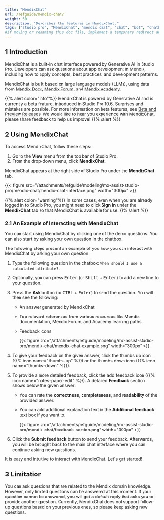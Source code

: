 ```yaml
---
title: "MendixChat"
url: /refguide/mendix-chat/
weight: 50
description: "Describes the features in MendixChat."
tags: ["studio pro", "MendixChat", "mendix chat", "chat", "bot", "chatbot"]
#If moving or renaming this doc file, implement a temporary redirect and let the respective team know they should update the URL in the product. See Mapping to Products for more details.
---
```


## 1 Introduction 

MendixChat is a built-in chat interface powered by Generative AI in Studio Pro. Developers can ask questions about app development in Mendix, including how to apply concepts, best practices, and development patterns. 

MendixChat is built based on large language models (LLMs), using data from [Mendix Docs](https://docs.mendix.com/), [Mendix Forum](https://forum.mendix.com/index3.html#/community), and [Mendix Academy](https://academy.mendix.com/link/home). 

{{% alert color="info"%}}
MendixChat is powered by Generative AI and is currently a beta feature, introduced in Studio Pro 10.6. Surprises and mistakes are possible. For more information on beta features, see [Beta and Preview Releases](/releasenotes/beta-features/). We would like to hear you experience with MendixChat, please share feedback to help us improve!
{{% /alert %}}

## 2 Using MendixChat

To access MendixChat, follow these steps:

1. Go to the **View** menu from the top bar of Studio Pro. 
2. From the drop-down menu, click **MendixChat**. 

MendixChat appears at the right side of Studio Pro under the **MendixChat** tab.

{{< figure src="/attachments/refguide/modeling/mx-assist-studio-pro/mendix-chat/mendix-chat-interface.png" width="300px" >}}

{{% alert color="warning"%}}
In some cases, even when you are already logged in to Studio Pro, you might need to click **Sign in** under the **MendixChat** tab so that MendixChat is available for use.
{{% /alert %}}

### 2.1 An Example of Interacting with MendixChat

You can start using MendixChat by clicking one of the demo questions. You can also start by asking your own question in the chatbox. 

The following steps present an example of you how you can interact with MendixChat by asking your own question:

1. Type the following question in the chatbox: `When should I use a calculated attribute?`.

2. Optionally, you can press <kbd>Enter</kbd> (or <kbd>Shift</kbd> + <kbd>Enter</kbd>) to add a new line to your question.  

3. Press the **Ask** button (or <kbd>CTRL</kbd> + <kbd>Enter</kbd>) to send the question. You will then see the following:

    * An answer generated by MendixChat
    * Top relevant references from various resources like Mendix documentation, Mendix Forum, and Academy learning paths
    * Feedback icons

        {{< figure src="/attachments/refguide/modeling/mx-assist-studio-pro/mendix-chat/mendix-chat-example.png" width="300px" >}}

4. To give your feedback on the given answer, click the thumbs up icon ({{% icon name="thumbs-up" %}}) or the thumbs down icon ({{% icon name="thumbs-down" %}}). 

5. To provide a more detailed feedback, click the add feedback icon ({{% icon name="notes-paper-edit" %}}). A detailed **Feedback** section shows below the given answer:

    * You can rate the **correctness**, **completeness**, and **readability** of the provided answer.
    * You can add additional explanation text in the **Additional feedback** text box if you want to. 

        {{< figure src="/attachments/refguide/modeling/mx-assist-studio-pro/mendix-chat/feedback-section.png" width="300px" >}} 

6. Click the **Submit feedback** button to send your feedback. Afterwards, you will be brought back to the main chat interface where you can continue asking new questions.

It is easy and intuitive to interact with MendixChat. Let's get started!

## 3 Limitation

You can ask questions that are related to the Mendix domain knowledge. However, only limited questions can be answered at this moment. If your question cannot be answered, you will get a default reply that asks you to provide another question. Currently, MendixChat does not support follow-up questions based on your previous ones, so please keep asking new questions.
 
